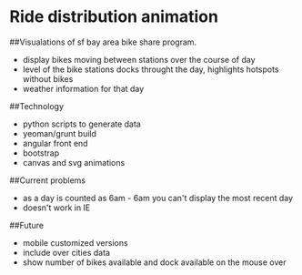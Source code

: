 Ride distribution animation
===========

##Visualations of sf bay area bike share program.

* display bikes moving between stations over the course of day
* level of the bike stations docks throught the day, highlights hotspots without bikes
* weather information for that day

##Technology
* python scripts to generate data
* yeoman/grunt build
* angular front end
* bootstrap
* canvas and svg animations


##Current problems 
* as a day is counted as 6am - 6am you can't display the most recent day
* doesn't work in IE

##Future 
* mobile customized versions
* include over cities data
* show number of bikes available and dock available on the mouse over


